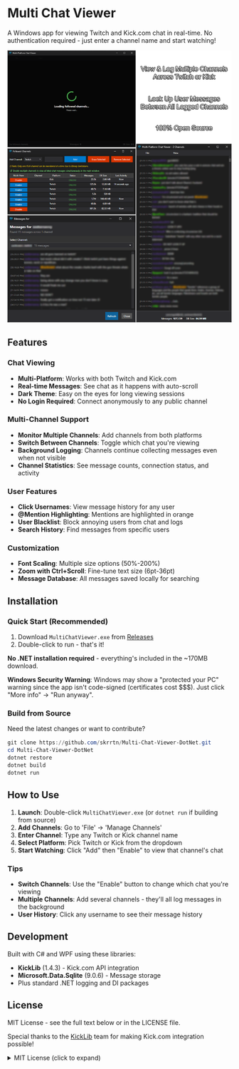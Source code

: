 # Multi Chat Viewer

A Windows app for viewing Twitch and Kick.com chat in real-time. No authentication required - just enter a channel name and start watching!

![Screenshot](Assets/screenshot.png)

## Features

### Chat Viewing
- **Multi-Platform**: Works with both Twitch and Kick.com
- **Real-time Messages**: See chat as it happens with auto-scroll
- **Dark Theme**: Easy on the eyes for long viewing sessions
- **No Login Required**: Connect anonymously to any public channel

### Multi-Channel Support
- **Monitor Multiple Channels**: Add channels from both platforms
- **Switch Between Channels**: Toggle which chat you're viewing
- **Background Logging**: Channels continue collecting messages even when not visible
- **Channel Statistics**: See message counts, connection status, and activity

### User Features
- **Click Usernames**: View message history for any user
- **@Mention Highlighting**: Mentions are highlighted in orange
- **User Blacklist**: Block annoying users from chat and logs
- **Search History**: Find messages from specific users

### Customization
- **Font Scaling**: Multiple size options (50%-200%)
- **Zoom with Ctrl+Scroll**: Fine-tune text size (6pt-36pt)
- **Message Database**: All messages saved locally for searching

## Installation

### Quick Start (Recommended)
1. Download `MultiChatViewer.exe` from [Releases](../../releases)
2. Double-click to run - that's it!

**No .NET installation required** - everything's included in the ~170MB download.

**Windows Security Warning**: Windows may show a "protected your PC" warning since the app isn't code-signed (certificates cost $$$). Just click "More info" → "Run anyway".

### Build from Source
Need the latest changes or want to contribute?

```powershell
git clone https://github.com/skrrtn/Multi-Chat-Viewer-DotNet.git
cd Multi-Chat-Viewer-DotNet
dotnet restore
dotnet build
dotnet run
```

## How to Use

1. **Launch**: Double-click `MultiChatViewer.exe` (or `dotnet run` if building from source)
2. **Add Channels**: Go to 'File' → 'Manage Channels'
3. **Enter Channel**: Type any Twitch or Kick channel name
4. **Select Platform**: Pick Twitch or Kick from the dropdown  
5. **Start Watching**: Click "Add" then "Enable" to view that channel's chat

### Tips
- **Switch Channels**: Use the "Enable" button to change which chat you're viewing
- **Multiple Channels**: Add several channels - they'll all log messages in the background
- **User History**: Click any username to see their message history
## Development

Built with C# and WPF using these libraries:
- **KickLib** (1.4.3) - Kick.com API integration  
- **Microsoft.Data.Sqlite** (9.0.6) - Message storage
- Plus standard .NET logging and DI packages

## License

MIT License - see the full text below or in the LICENSE file.

Special thanks to the [KickLib](https://github.com/Bukk94/KickLib) team for making Kick.com integration possible!

<details>
<summary>MIT License (click to expand)</summary>

```
MIT License

Permission is hereby granted, free of charge, to any person obtaining a copy
of this software and associated documentation files (the "Software"), to deal
in the Software without restriction, including without limitation the rights
to use, copy, modify, merge, publish, distribute, sublicense, and/or sell
copies of the Software, and to permit persons to whom the Software is
furnished to do so, subject to the following conditions:

The above copyright notice and this permission notice shall be included in all
copies or substantial portions of the Software.

THE SOFTWARE IS PROVIDED "AS IS", WITHOUT WARRANTY OF ANY KIND, EXPRESS OR
IMPLIED, INCLUDING BUT NOT LIMITED TO THE WARRANTIES OF MERCHANTABILITY,
FITNESS FOR A PARTICULAR PURPOSE AND NONINFRINGEMENT. IN NO EVENT SHALL THE
AUTHORS OR COPYRIGHT HOLDERS BE LIABLE FOR ANY CLAIM, DAMAGES OR OTHER
LIABILITY, WHETHER IN AN ACTION OF CONTRACT, TORT OR OTHERWISE, ARISING FROM,
OUT OF OR IN CONNECTION WITH THE SOFTWARE OR THE USE OR OTHER DEALINGS IN THE
SOFTWARE.
```

</details>
